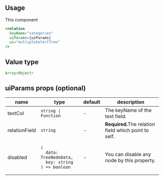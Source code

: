 ## Usage

This component 

```jsx
<relation
  keyName="categories"
  uiParams={uiParams}
  ui="multipleSelectTree"
/>
```

<!-- STORY -->

## Value type

```js
Array<Object>
```

## uiParams props (optional)

<table>
  <thead>
    <tr>
      <th>name</th>
      <th>type</th>
      <th>default</th>
      <th>description</th>
    </tr>
  </thead>
  <tbody>
    <tr>
      <td>textCol</td>
      <td><code>string | Function</code></td>
      <td>-</td>
      <td>The keyName of the text field.</td>
    </tr>
    <tr>
      <td>relationField</td>
      <td><code>string</code></td>
      <td>-</td>
      <td><b>Required.</b>The relation field which point to self.</td>
    </tr>
    <tr>
      <td>disabled</td>
      <td><pre><code>(
  data: TreeNodeData,
  key: string
) => boolean</code></pre></td>
      <td>-</td>
      <td>You can disable any node by this property.</td>
    </tr>
  </tbody>
</table>